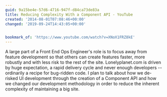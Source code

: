 ```yaml
---
guid: 9a15be4e-57d6-4716-947f-d84ca73de83a
title: Reducing Complexity With a Component API - YouTube
created: '2014-08-01T07:08:46+00:00'
changed: '2019-09-24T14:43:05+00:00'


bookmark_of: 'https://www.youtube.com/watch?v=XNoX1FRZ8kE'
---
```



A large part of a Front End Ops Engineer's role is to focus away from feature development so that others can create features faster, more robustly and with less risk to the rest of the site. Lonelyplanet.com is driven by huge expectation, a rapid delivery cycle and never enough developers -- ordinarily a recipe for bug-ridden code. I plan to talk about how we de-risked UI development through the creation of a Component API and how we changed our development methodology in order to reduce the inherent complexity of maintaining a big site.
